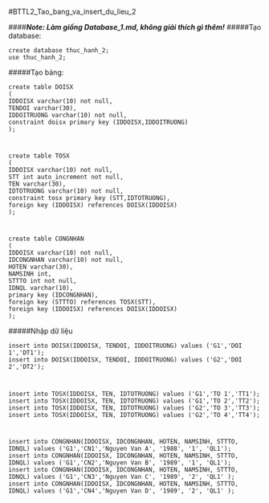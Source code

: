 #BTTL2_Tao_bang_va_insert_du_lieu_2

####***Note: Làm giống Database_1.md, không giải thích gì thêm!***
#####Tạo database:

    create database thuc_hanh_2;
    use thuc_hanh_2;
    
#####Tạo bảng:

    create table DOISX
    (
    IDDOISX varchar(10) not null,
    TENDOI varchar(30),
    IDDOITRUONG varchar(10) not null,
    constraint doisx primary key (IDDOISX,IDDOITRUONG)
    );
# 
    create table TOSX
    (
    IDDOISX varchar(10) not null,
    STT int auto_increment not null,
    TEN varchar(30),
    IDTOTRUONG varchar(10) not null,
    constraint tosx primary key (STT,IDTOTRUONG),
    foreign key (IDDOISX) references DOISX(IDDOISX)
    );
# 
    create table CONGNHAN 
    (
    IDDOISX varchar(10) not null,
    IDCONGNHAN varchar(10) not null,
    HOTEN varchar(30),
    NAMSINH int,
    STTTO int not null,
    IDNQL varchar(10),
    primary key (IDCONGNHAN),
    foreign key (STTTO) references TOSX(STT),
    foreign key (IDDOISX) references DOISX(IDDOISX)
    );
    
#####Nhập dữ liệu 

    insert into DOISX(IDDOISX, TENDOI, IDDOITRUONG) values ('G1','DOI 1','DT1');
    insert into DOISX(IDDOISX, TENDOI, IDDOITRUONG) values ('G2','DOI 2','DT2');
# 
    insert into TOSX(IDDOISX, TEN, IDTOTRUONG) values ('G1','TO 1','TT1');
    insert into TOSX(IDDOISX, TEN, IDTOTRUONG) values ('G1','TO 2','TT2');
    insert into TOSX(IDDOISX, TEN, IDTOTRUONG) values ('G2','TO 3','TT3');
    insert into TOSX(IDDOISX, TEN, IDTOTRUONG) values ('G2','TO 4','TT4');
# 
    insert into CONGNHAN(IDDOISX, IDCONGNHAN, HOTEN, NAMSINH, STTTO, IDNQL) values ('G1','CN1','Nguyen Van A', '1988', '1', 'QL1');
    insert into CONGNHAN(IDDOISX, IDCONGNHAN, HOTEN, NAMSINH, STTTO, IDNQL) values ('G1','CN2','Nguyen Van B', '1989', '1', 'QL1');
    insert into CONGNHAN(IDDOISX, IDCONGNHAN, HOTEN, NAMSINH, STTTO, IDNQL) values ('G1','CN3','Nguyen Van C', '1989', '2', 'QL1' );
    insert into CONGNHAN(IDDOISX, IDCONGNHAN, HOTEN, NAMSINH, STTTO, IDNQL) values ('G1','CN4','Nguyen Van D', '1989', '2', 'QL1' );
